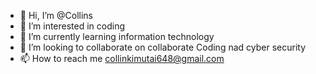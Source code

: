 - 👋 Hi, I’m @Collins
- 👀 I’m interested in coding 
- 🌱 I’m currently learning information technology 
- 💞️ I’m looking to collaborate on  collaborate Coding nad cyber security 
- 📫 How to reach me    collinkimutai648@gmail.com

<!---
Collins48/Collins48 is a ✨ special ✨ repository because its `README.md` (this file) appears on your GitHub profile.
You can click the Preview link to take a look at your changes.
--->
